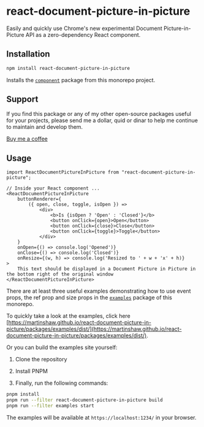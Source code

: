 # react-document-picture-in-picture

Easily and quickly use Chrome's new experimental Document Picture-in-Picture API as a zero-dependency React component.

## Installation

```bash
npm install react-document-picture-in-picture
```

Installs the [`component`](https://github.com/martinshaw/react-document-picture-in-picture/tree/master/packages/component) package from this monorepo project.

## Support 

If you find this package or any of my other open-source packages useful for your projects, please send me a dollar, quid or dinar to help me continue to maintain and develop them. 

[Buy me a coffee](https://www.buymeacoffee.com/lfbehjxudv)

## Usage

```tsx
import ReactDocumentPictureInPicture from "react-document-picture-in-picture";

// Inside your React component ...
<ReactDocumentPictureInPicture
    buttonRenderer={
        ({ open, close, toggle, isOpen }) => 
            <div>
                <b>Is {isOpen ? 'Open' : 'Closed'}</b>
                <button onClick={open}>Open</button>
                <button onClick={close}>Close</button>
                <button onClick={toggle}>Toggle</button>
            </div>
    }
    onOpen={() => console.log('Opened')}
    onClose={() => console.log('Closed')}
    onResize={(w, h) => console.log('Resized to ' + w + 'x' + h)}
>
    This text should be displayed in a Document Picture in Picture in the bottom right of the original window
</ReactDocumentPictureInPicture>

```

There are at least three useful examples demonstrating how to use event props, the ref prop and size props in the [`examples`](https://github.com/martinshaw/react-document-picture-in-picture/tree/master/packages/examples) package of this monorepo.

To quickly take a look at the examples, click here [https://martinshaw.github.io/react-document-picture-in-picture/packages/examples/dist/](https://martinshaw.github.io/react-document-picture-in-picture/packages/examples/dist/).

Or you can build the examples site yourself:

1. Clone the repository

2. Install PNPM

3. Finally, run the following commands:

```bash
pnpm install 
pnpm run --filter react-document-picture-in-picture build
pnpm run --filter examples start
```

The examples will be available at `https://localhost:1234/` in your browser.

